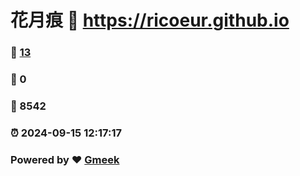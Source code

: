# 花月痕 :link: https://ricoeur.github.io 
### :page_facing_up: [13](https://ricoeur.github.io/tag.html) 
### :speech_balloon: 0 
### :hibiscus: 8542 
### :alarm_clock: 2024-09-15 12:17:17 
### Powered by :heart: [Gmeek](https://github.com/Meekdai/Gmeek)
